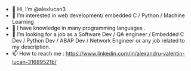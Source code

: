 - 👋 Hi, I’m @alexlucan3
- 👀 I’m interested in web development/ embedded C / Python / Machine Learning
- 🌱 I have knowledge in many programming languages .
- 💞️ I’m looking for a job as a Software Dev / QA engineer / Embedded C Dev / Python Dev / ABAP Dev / Network Engineer or any job related to my description.
- 📫 How to reach me : https://www.linkedin.com/in/alexandru-valentin-lucan-31689521b/
